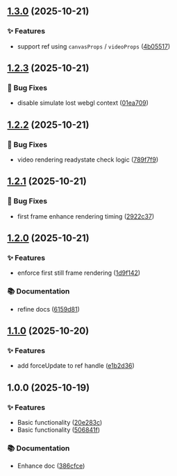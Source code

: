 ## [1.3.0](https://github.com/iyinchao/transparent-video-react/compare/v1.2.3...v1.3.0) (2025-10-21)

### ✨ Features

* support ref using `canvasProps` / `videoProps` ([4b05517](https://github.com/iyinchao/transparent-video-react/commit/4b05517a8865399af3eab99770af714dda1ada71))

## [1.2.3](https://github.com/iyinchao/transparent-video-react/compare/v1.2.2...v1.2.3) (2025-10-21)

### 🐛 Bug Fixes

* disable simulate lost webgl context ([01ea709](https://github.com/iyinchao/transparent-video-react/commit/01ea709894692f194ec0c94abbc8fabd86eb2f77))

## [1.2.2](https://github.com/iyinchao/transparent-video-react/compare/v1.2.1...v1.2.2) (2025-10-21)

### 🐛 Bug Fixes

* video rendering readystate check logic ([789f7f9](https://github.com/iyinchao/transparent-video-react/commit/789f7f9b7f546ec632402d422e42902fd37ba52e))

## [1.2.1](https://github.com/iyinchao/transparent-video-react/compare/v1.2.0...v1.2.1) (2025-10-21)

### 🐛 Bug Fixes

* first frame enhance rendering timing ([2922c37](https://github.com/iyinchao/transparent-video-react/commit/2922c376486eeadd2630ecda4da2e540bc5d501e))

## [1.2.0](https://github.com/iyinchao/transparent-video-react/compare/v1.1.0...v1.2.0) (2025-10-21)

### ✨ Features

* enforce first still frame rendering ([1d9f142](https://github.com/iyinchao/transparent-video-react/commit/1d9f142f27278f38162742dc2389675970c8d131))

### 📚 Documentation

* refine docs ([6159d81](https://github.com/iyinchao/transparent-video-react/commit/6159d810b3ccfc7576bbb8e2ab9967509d7046ee))

## [1.1.0](https://github.com/iyinchao/transparent-video-react/compare/v1.0.0...v1.1.0) (2025-10-20)

### ✨ Features

* add forceUpdate to ref handle ([e1b2d36](https://github.com/iyinchao/transparent-video-react/commit/e1b2d369838dd6a8038c2b052e00a971da7cb6e2))

## 1.0.0 (2025-10-19)

### ✨ Features

* Basic functionality ([20e283c](https://github.com/iyinchao/transparent-video-react/commit/20e283c33cef8576f0f4fc2fae18bb76c14a58f5))
* Basic functionality ([506841f](https://github.com/iyinchao/transparent-video-react/commit/506841f89968cc90e41d0b107b6355e85950e513))

### 📚 Documentation

* Enhance doc ([386cfce](https://github.com/iyinchao/transparent-video-react/commit/386cfce7d61096c9e36e5d289b292c3cf3e092a1))
